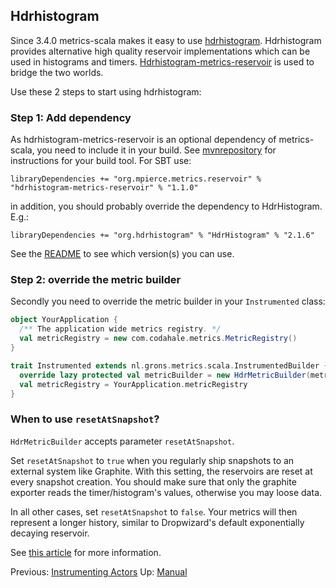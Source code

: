 ## Hdrhistogram

Since 3.4.0 metrics-scala makes it easy to use [hdrhistogram](http://hdrhistogram.org/). Hdrhistogram provides
alternative high quality reservoir implementations which can be used in histograms and timers.
[Hdrhistogram-metrics-reservoir](https://bitbucket.org/marshallpierce/hdrhistogram-metrics-reservoir)
is used to bridge the two worlds.

Use these 2 steps to start using hdrhistogram:

### Step 1: Add dependency

As hdrhistogram-metrics-reservoir is an optional dependency of metrics-scala, you need to include it in your build.
See [mvnrepository](http://mvnrepository.com/artifact/org.mpierce.metrics.reservoir/hdrhistogram-metrics-reservoir/1.1.0)
for instructions for your build tool. For SBT use:

```
libraryDependencies += "org.mpierce.metrics.reservoir" % "hdrhistogram-metrics-reservoir" % "1.1.0"
```

in addition, you should probably override the dependency to HdrHistogram. E.g.:

```
libraryDependencies += "org.hdrhistogram" % "HdrHistogram" % "2.1.6"
```

See the [README](/README.md) to see which version(s) you can use.

### Step 2: override the metric builder

Secondly you need to override the metric builder in your `Instrumented` class:

```scala
object YourApplication {
  /** The application wide metrics registry. */
  val metricRegistry = new com.codahale.metrics.MetricRegistry()
}

trait Instrumented extends nl.grons.metrics.scala.InstrumentedBuilder {
  override lazy protected val metricBuilder = new HdrMetricBuilder(metricBaseName, metricRegistry, resetAtSnapshot = false)
  val metricRegistry = YourApplication.metricRegistry
}
```

### When to use `resetAtSnapshot`?

`HdrMetricBuilder` accepts parameter `resetAtSnapshot`.

Set `resetAtSnapshot` to `true` when you regularly ship snapshots to an external system like Graphite. With this
setting, the reservoirs are reset at every snapshot creation. You should make sure that only the graphite exporter
reads the timer/histogram's values, otherwise you may loose data.

In all other cases, set `resetAtSnapshot` to `false`. Your metrics will then represent a longer history, similar
to Dropwizard's default exponentially decaying reservoir.

See [this article](http://taint.org/2014/01/16/145944a.html) for more information.


Previous: [Instrumenting Actors](/docs/Actors.md) Up: [Manual](/docs/Manual.md)
